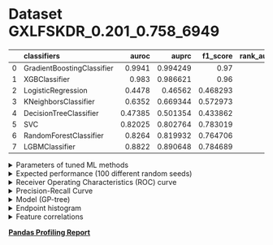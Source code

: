 # Dataset GXLFSKDR_0.201_0.758_6949

|    | classifiers                |   auroc |    auprc |   f1_score |   rank_auroc |   rank_auprc |   rank_f1 |
|---:|:---------------------------|--------:|---------:|-----------:|-------------:|-------------:|----------:|
|  0 | GradientBoostingClassifier | 0.9941  | 0.994249 |   0.97     |            1 |            1 |         1 |
|  1 | XGBClassifier              | 0.983   | 0.986621 |   0.96     |            2 |            2 |         2 |
|  2 | LogisticRegression         | 0.4478  | 0.46562  |   0.468293 |            8 |            8 |         7 |
|  3 | KNeighborsClassifier       | 0.6352  | 0.669344 |   0.572973 |            6 |            6 |         6 |
|  4 | DecisionTreeClassifier     | 0.47385 | 0.501354 |   0.433862 |            7 |            7 |         8 |
|  5 | SVC                        | 0.82025 | 0.802764 |   0.783019 |            5 |            5 |         4 |
|  6 | RandomForestClassifier     | 0.8264  | 0.819932 |   0.764706 |            4 |            4 |         5 |
|  7 | LGBMClassifier             | 0.8822  | 0.890648 |   0.784689 |            3 |            3 |         3 |


<details>
<summary>Parameters of tuned ML methods</summary>


```
GradientBoostingClassifier(ccp_alpha=0.0, criterion='friedman_mse', init=None,
                           learning_rate=0.6774438930424329, loss='deviance',
                           max_depth=9, max_features=None, max_leaf_nodes=None,
                           min_impurity_decrease=0.0, min_impurity_split=None,
                           min_samples_leaf=62, min_samples_split=2,
                           min_weight_fraction_leaf=0.0, n_estimators=100,
                           n_iter_no_change=19, presort='deprecated',
                           random_state=6949, subsample=1.0, tol=1e-07,
                           validation_fraction=0.11, verbose=0,
                           warm_start=False)
XGBClassifier(alpha=0.006418900167518711, base_score=0.5, booster='gbtree',
              colsample_bylevel=1, colsample_bynode=1, colsample_bytree=1,
              eta=0.5283046035079524, eval_metric='logloss', gamma=0.1,
              gpu_id=-1, importance_type='gain', interaction_constraints=None,
              learning_rate=0.528304577, max_delta_step=0, max_depth=6,
              min_child_weight=1, missing=nan, monotone_constraints=None,
              n_estimators=82, n_jobs=0, num_parallel_tree=1,
              objective='binary:logistic', random_state=6949,
              reg_alpha=0.0064189001, reg_lambda=38.861919076814566,
              scale_pos_weight=1, subsample=1, tree_method=None,
              validate_parameters=False, verbosity=None)
LogisticRegression(C=0.04935155299989095, class_weight=None, dual=False,
                   fit_intercept=True, intercept_scaling=1, l1_ratio=None,
                   max_iter=100, multi_class='auto', n_jobs=None, penalty='l1',
                   random_state=6949, solver='liblinear', tol=0.0001, verbose=0,
                   warm_start=False)
KNeighborsClassifier(algorithm='auto', leaf_size=30, metric='minkowski',
                     metric_params=None, n_jobs=None, n_neighbors=16, p=1,
                     weights='uniform')
DecisionTreeClassifier(ccp_alpha=0.0, class_weight=None, criterion='entropy',
                       max_depth=10, max_features='auto', max_leaf_nodes=None,
                       min_impurity_decrease=0.0, min_impurity_split=None,
                       min_samples_leaf=10, min_samples_split=5,
                       min_weight_fraction_leaf=0.0, presort='deprecated',
                       random_state=6949, splitter='best')
SVC(C=22.456907577256228, break_ties=False, cache_size=200, class_weight=None,
    coef0=8.0, decision_function_shape='ovr', degree=3, gamma='auto',
    kernel='poly', max_iter=-1, probability=True, random_state=6949,
    shrinking=True, tol=1.9208180553186774e-05, verbose=False)
RandomForestClassifier(bootstrap=True, ccp_alpha=0.0, class_weight=None,
                       criterion='gini', max_depth=10, max_features=None,
                       max_leaf_nodes=None, max_samples=None,
                       min_impurity_decrease=0.0, min_impurity_split=None,
                       min_samples_leaf=1, min_samples_split=4,
                       min_weight_fraction_leaf=0.0, n_estimators=86,
                       n_jobs=None, oob_score=False, random_state=6949,
                       verbose=0, warm_start=False)
LGBMClassifier(boosting_type='gbdt', class_weight=None, colsample_bytree=1.0,
               importance_type='split', learning_rate=0.1, max_depth=8,
               metric='binary_logloss', min_child_samples=20,
               min_child_weight=0.001, min_split_gain=0.0, n_estimators=100,
               n_jobs=-1, num_leaves=237, objective='binary', random_state=6949,
               reg_alpha=0.0, reg_lambda=0.0, silent=True, subsample=1.0,
               subsample_for_bin=200000, subsample_freq=0)
```

</details>

<details>
<summary>Expected performance (100 different random seeds)</summary>
<img src='GXLFSKDR_0.201_0.758_6949-box.svg' width=40% />
</details>

<details>
<summary>Receiver Operating Characteristics (ROC) curve</summary>
<img src='GXLFSKDR_0.201_0.758_6949-roc.svg' width=40% />
</details>

<details>
<summary>Precision-Recall Curve</summary>
<img src='GXLFSKDR_0.201_0.758_6949-prc.svg' width=40% />
</details>

<details>
<summary>Model (GP-tree)</summary>
<img src='GXLFSKDR_0.201_0.758_6949-model.svg' height=10% />
</details>

<details>
<summary>Endpoint histogram</summary>
<img src='GXLFSKDR_0.201_0.758_6949-endpoint.svg' width=40% />
</details>

<details>
<summary>Feature correlations</summary>
<img src='GXLFSKDR_0.201_0.758_6949-corr.svg' width=40% />
</details>

[**Pandas Profiling Report**](https://epistasislab.github.io/digen/docs/profile/GXLFSKDR_0.201_0.758_6949.html)